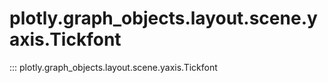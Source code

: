 # plotly.graph_objects.layout.scene.yaxis.Tickfont

::: plotly.graph_objects.layout.scene.yaxis.Tickfont
